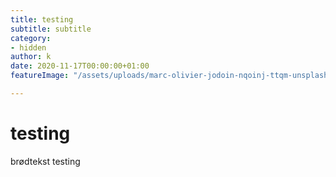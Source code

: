 ```yaml
---
title: testing
subtitle: subtitle
category:
- hidden
author: k
date: 2020-11-17T00:00:00+01:00
featureImage: "/assets/uploads/marc-olivier-jodoin-nqoinj-ttqm-unsplash.jpg"

---
```

# **testing** 

brødtekst testing